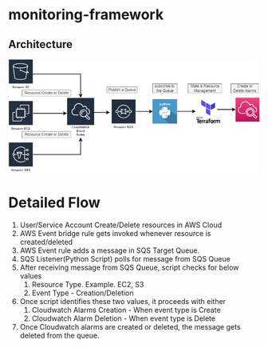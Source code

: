 # monitoring-framework

## Architecture

![Monitoring Framework](Diagrams/Monitoring-Framework.png)

# Detailed Flow
1. User/Service Account Create/Delete resources in AWS Cloud
2. AWS Event bridge rule gets invoked whenever resource is created/deleted
3. AWS Event rule adds a message in SQS Target Queue.
4. SQS Listener(Python Script) polls for message from SQS Queue
5. After receiving message from SQS Queue, script checks for below values
   1. Resource Type. Example. EC2, S3
   2. Event Type - Creation/Deletion
6. Once script identifies these two values, it proceeds with either 
   1. Cloudwatch Alarms Creation - When event type is Create
   2. Cloudwatch Alarm Deletion -  When event type is Delete
7. Once Cloudwatch alarms are created or deleted, the message gets deleted from the queue. 